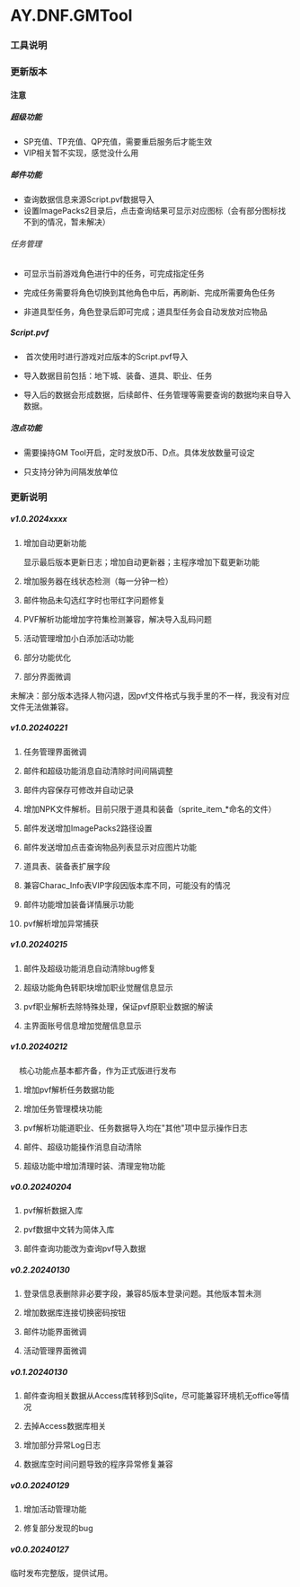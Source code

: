# AY.DNF.GMTool

### 工具说明

### 更新版本

#### 注意

##### 超级功能

- SP充值、TP充值、QP充值，需要重启服务后才能生效
- VIP相关暂不实现，感觉没什么用

##### 邮件功能

- 查询数据信息来源Script.pvf数据导入 
- 设置ImagePacks2目录后，点击查询结果可显示对应图标（会有部分图标找不到的情况，暂未解决）

###### 任务管理

- 可显示当前游戏角色进行中的任务，可完成指定任务

- 完成任务需要将角色切换到其他角色中后，再刷新、完成所需要角色任务

- 非道具型任务，角色登录后即可完成；道具型任务会自动发放对应物品

##### Script.pvf

-  首次使用时进行游戏对应版本的Script.pvf导入

- 导入数据目前包括：地下城、装备、道具、职业、任务

- 导入后的数据会形成数据，后续邮件、任务管理等需要查询的数据均来自导入数据。 

##### 泡点功能

- 需要操持GM Tool开启，定时发放D币、D点。具体发放数量可设定

- 只支持分钟为间隔发放单位

### 更新说明

##### v1.0.2024xxxx

1. 增加自动更新功能
   
   显示最后版本更新日志；增加自动更新器；主程序增加下载更新功能

2. 增加服务器在线状态检测（每一分钟一检）

3. 邮件物品未勾选红字时也带红字问题修复

4. PVF解析功能增加字符集检测兼容，解决导入乱码问题

5. 活动管理增加小白添加活动功能

6. 部分功能优化

7. 部分界面微调

未解决：部分版本选择人物闪退，因pvf文件格式与我手里的不一样，我没有对应文件无法做兼容。

##### v1.0.20240221

1. 任务管理界面微调

2. 邮件和超级功能消息自动清除时间间隔调整

3. 邮件内容保存可修改并自动记录

4. 增加NPK文件解析。目前只限于道具和装备（sprite_item_*命名的文件）

5. 邮件发送增加ImagePacks2路径设置

6. 邮件发送增加点击查询物品列表显示对应图片功能

7. 道具表、装备表扩展字段

8. 兼容Charac_Info表VIP字段因版本库不同，可能没有的情况

9. 邮件功能增加装备详情展示功能

10. pvf解析增加异常捕获

##### v1.0.20240215

1. 邮件及超级功能消息自动清除bug修复

2. 超级功能角色转职块增加职业觉醒信息显示

3. pvf职业解析去除特殊处理，保证pvf原职业数据的解读

4. 主界面账号信息增加觉醒信息显示

##### v1.0.20240212

    核心功能点基本都齐备，作为正式版进行发布

1. 增加pvf解析任务数据功能

2. 增加任务管理模块功能

3. pvf解析功能道职业、任务数据导入均在"其他"项中显示操作日志

4. 邮件、超级功能操作消息自动清除

5. 超级功能中增加清理时装、清理宠物功能

##### v0.0.20240204

1. pvf解析数据入库

2. pvf数据中文转为简体入库

3. 邮件查询功能改为查询pvf导入数据

##### v0.2.20240130

1. 登录信息表删除非必要字段，兼容85版本登录问题。其他版本暂未测

2. 增加数据库连接切换密码按钮

3. 邮件功能界面微调

4. 活动管理界面微调

##### v0.1.20240130

1. 邮件查询相关数据从Access库转移到Sqlite，尽可能兼容环境机无office等情况

2. 去掉Access数据库相关

3. 增加部分异常Log日志

4. 数据库空时间问题导致的程序异常修复兼容

##### v0.0.20240129

1. 增加活动管理功能

2. 修复部分发现的bug

##### v0.0.20240127

临时发布完整版，提供试用。